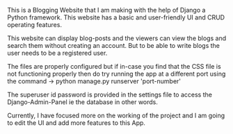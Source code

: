 This is a Blogging Website that I am making with the help of Django a Python framework. This website has a basic and user-friendly UI and CRUD operating features.

This website can display blog-posts and the viewers can view the blogs and search them without creating an account. But to be able to write blogs the user needs to be a registered user.

The files are properly configured but if in-case you find that the CSS file is not functioning properly then do try running the app at a different port using the command -> python manage.py runserver 'port-number'

The superuser id password is provided in the settings file to access the Django-Admin-Panel ie the database in other words.

Currently, I have focused more on the working of the project and I am going to edit the UI and add more features to this App.
